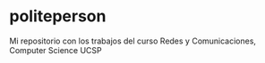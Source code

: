 # politeperson
Mi repositorio con los trabajos del curso Redes y Comunicaciones, Computer Science UCSP
